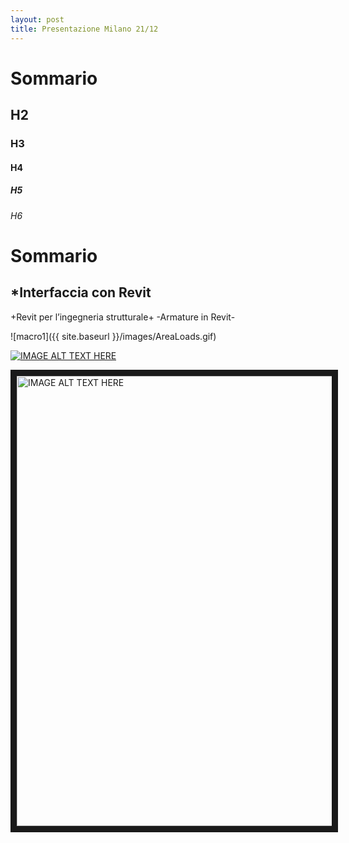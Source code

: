 ```yaml
---
layout: post
title: Presentazione Milano 21/12
---
```

# Sommario
## H2
### H3
#### H4
##### H5
###### H6

# Sommario

## *Interfaccia con Revit
+Revit per l’ingegneria strutturale+
-Armature in Revit-


![macro1]({{ site.baseurl }}/images/AreaLoads.gif)

[![IMAGE ALT TEXT HERE](http://img.youtube.com/vi/5oWWmZVL6R0/0.jpg)](http://www.youtube.com/watch?v=5oWWmZVL6R0)

<a href="https://www.youtube.com/watch?v=5oWWmZVL6R0" target="_self"><img src="http://img.youtube.com/vi/5oWWmZVL6R0/0.jpg" 
alt="IMAGE ALT TEXT HERE" width="1152" height="720" border="10" /></a>

